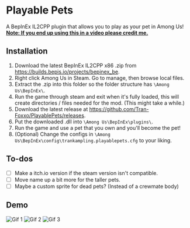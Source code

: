 # Playable Pets

A BepInEx IL2CPP plugin that allows you to play as your pet in Among Us!
<u>**Note: If you end up using this in a video please credit me.**</u>

## Installation 

1. Download the latest BepInEx IL2CPP x86 .zip from https://builds.bepis.io/projects/bepinex_be.
2. Right click Among Us in Steam.  Go to manage, then browse local files.
3. Extract the .zip into this folder so the folder structure has `\Among Us\BepInEx\`.
4. Run the game through steam and exit when it's fully loaded, this will create directories / files needed for the mod. (This might take a while.)
5. Download the latest release at https://github.com/Tran-Foxxo/PlayablePets/releases.
6. Put the downloaded .dll into `\Among Us\BepInEx\plugins\`.
7. Run the game and use a pet that you own and you'll become the pet!
8. (Optional) Change the configs in `\Among Us\BepInEx\config\trankampling.playablepets.cfg` to your liking.

## To-dos 

- [ ] Make a itch.io version if the steam version isn't compatible. 
- [ ] Move name up a bit more for the taller pets.
- [ ] Maybe a custom sprite for dead pets? (Instead of a crewmate body)

## Demo

![Gif 1](https://github.com/Tran-Foxxo/PlayablePets/gifs/1.gif)
![Gif 2](https://github.com/Tran-Foxxo/PlayablePets/gifs/2.gif)
![Gif 3](https://github.com/Tran-Foxxo/PlayablePets/gifs/3.gif)